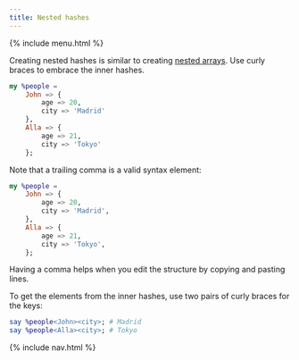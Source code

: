 ```yaml
---
title: Nested hashes
---
```


{% include menu.html %}

Creating nested hashes is similar to creating [nested arrays](/essentials/positionals/nested-arrays). Use curly braces to embrace the inner hashes.

```raku
my %people =
    John => {
        age => 20,
        city => 'Madrid'
    },
    Alla => {
        age => 21,
        city => 'Tokyo'
    };
```

Note that a trailing comma is a valid syntax element:

```raku
my %people =
    John => {
        age => 20,
        city => 'Madrid',
    },
    Alla => {
        age => 21,
        city => 'Tokyo',
    };
```

Having a comma helps when you edit the structure by copying and pasting lines.

To get the elements from the inner hashes, use two pairs of curly braces for the keys:

```raku
say %people<John><city>; # Madrid
say %people<Alla><city>; # Tokyo
```

{% include nav.html %}
